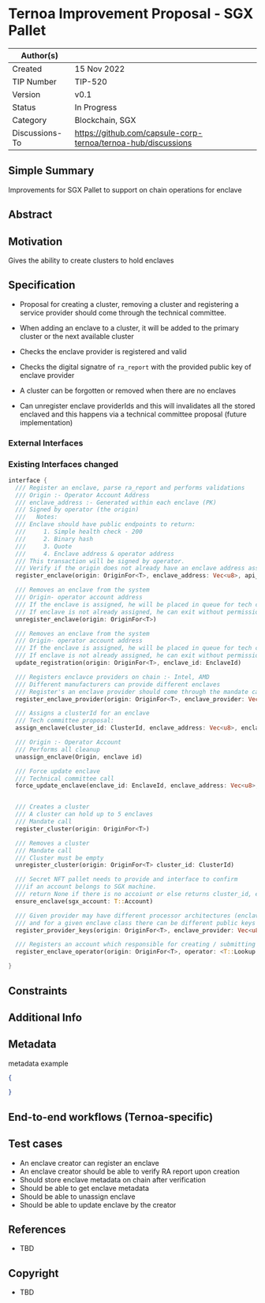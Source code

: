 # Ternoa Improvement Proposal - SGX Pallet

| Author(s)      |  |
| ----------- | ----------- |
| Created   | 15 Nov 2022       |
| TIP Number   | TIP-520       |
| Version   | v0.1       |
| Status | In Progress       |
| Category   | Blockchain, SGX       |
| Discussions-To   | https://github.com/capsule-corp-ternoa/ternoa-hub/discussions

## Simple Summary

Improvements for SGX Pallet to support on chain operations for enclave

## Abstract



## Motivation

Gives the ability to create clusters to hold enclaves

## Specification

* Proposal for creating a cluster, removing a cluster and registering a service provider should come through the technical committee.

* When adding an enclave to a cluster, it will be added to the primary cluster or the next available cluster
* Checks the enclave provider is registered and valid
* Checks the digital signatre of `ra_report` with the provided public key of enclave provider
* A cluster can be forgotten or removed when there are no enclaves
* Can unregister enclave providerIds and this will invalidates all the stored enclaved and this happens via a technical committee proposal (future implementation)



### External Interfaces


### Existing Interfaces changed

```rust
interface {
  /// Register an enclave, parse ra_report and performs validations
  /// Origin :- Operator Account Address
  /// enclave_address :- Generated within each enclave (PK)
  /// Signed by operator (the origin)
  ///   Notes:
  /// Enclave should have public endpoints to return:
  ///     1. Simple health check - 200
  ///     2. Binary hash
  ///     3. Quote
  ///     4. Enclave address & operator address
  /// This transaction will be signed by operator.
  /// Verify if the origin does not already have an enclave address associated with it.
  register_enclave(origin: OriginFor<T>, enclave_address: Vec<u8>, api_uri: Vec<u8>)

  /// Removes an enclave from the system
  /// Origin- operator account address
  /// If the enclave is assigned, he will be placed in queue for tech committee approval
  /// If enclave is not already assigned, he can exit without permission.
  unregister_enclave(origin: OriginFor<T>)

  /// Removes an enclave from the system
  /// Origin- operator account address
  /// If the enclave is assigned, he will be placed in queue for tech committee approval
  /// If enclave is not already assigned, he can exit without permission.
  update_registration(origin: OriginFor<T>, enclave_id: EnclaveId)

  /// Registers enclavce providers on chain :- Intel, AMD
  /// Different manufacturers can provide different enclaves
  /// Register's an enclave provider should come through the mandate call
  register_enclave_provider(origin: OriginFor<T>, enclave_provider: Vec<u8>)

  /// Assigns a clusterId for an enclave
  /// Tech committee proposal:
  assign_enclave(cluster_id: ClusterId, enclave_address: Vec<u8>, enclave_id: EnclaveId)

  /// Origin :- Operator Account
  /// Performs all cleanup
  unassign_enclave(Origin, enclave id)

  /// Force update enclave
  /// Technical committee call
  force_update_enclave(enclave_id: EnclaveId, enclave_address: Vec<u8>, api_url: Vec<u8>)


  /// Creates a cluster
  /// A cluster can hold up to 5 enclaves
  /// Mandate call
  register_cluster(origin: OriginFor<T>)

  /// Removes a cluster
  /// Mandate call
  /// Cluster must be empty
  unregister_cluster(origin: OriginFor<T> cluster_id: ClusterId)

  /// Secret NFT pallet needs to provide and interface to confirm 
  ///if an account belongs to SGX machine.
  /// return None if there is no accoiunt or else returns cluster_id, enclave_id
  ensure_enclave(sgx_account: T::Account)

  /// Given provider may have different processor architectures (enclave_class)
  /// and for a given enclave class there can be different public keys
  register_provider_keys(origin: OriginFor<T>, enclave_provider: Vec<u8>, enclave_class: Vec<u8>, provider_public_key: Vec<u8>)

  /// Registers an account which responsible for creating / submitting an enclave report
  register_enclave_operator(origin: OriginFor<T>, operator: <T::Lookup as StaticLookup>::Source,)

}
```

## Constraints

## Additional Info

## Metadata

metadata example

```json
{
	
}
```

## End-to-end workflows (Ternoa-specific)

## Test cases

* An enclave creator can register an enclave
* An enclave creator should be able to verify RA report upon creation
* Should store enclave metadata on chain after verification
* Should be able to get enclave metadata
* Should be able to unassign enclave
* Should be able to update enclave by the creator
 
## References
* TBD

## Copyright
* TBD
